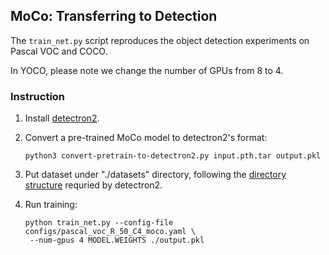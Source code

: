
## MoCo: Transferring to Detection

The `train_net.py` script reproduces the object detection experiments on Pascal VOC and COCO.

In YOCO, please note we change the number of GPUs from 8 to 4.

### Instruction

1. Install [detectron2](https://github.com/facebookresearch/detectron2/blob/master/INSTALL.md).

1. Convert a pre-trained MoCo model to detectron2's format:
   ```
   python3 convert-pretrain-to-detectron2.py input.pth.tar output.pkl
   ```

1. Put dataset under "./datasets" directory,
   following the [directory structure](https://github.com/facebookresearch/detectron2/tree/master/datasets)
	 requried by detectron2.

1. Run training:
   ```
   python train_net.py --config-file configs/pascal_voc_R_50_C4_moco.yaml \
	--num-gpus 4 MODEL.WEIGHTS ./output.pkl
   ```

